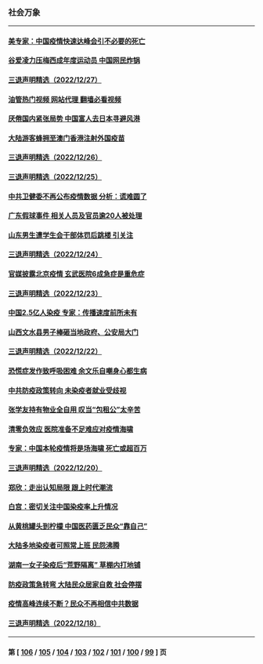 ### 社会万象
---
#### [美专家：中国疫情快速达峰会引不必要的死亡](../../pages/ncid282/n13892430.md?12281245) 
#### [谷爱凌力压梅西成年度运动员 中国网民炸锅](../../pages/ncid282/n13893060.md?12281245) 
#### [三退声明精选（2022/12/27）](../../pages/ncid282/n13893166.md?12281245) 
#### [油管热门视频 网站代理 翻墙必看视频](http://138.2.39.72:81/youtube.html?epic-marker?12281245)
#### [厌倦国内紧张局势 中国富人去日本寻避风港](../../pages/ncid282/n13893099.md?12281245) 
#### [大陆游客蜂拥至澳门香港注射外国疫苗](../../pages/ncid282/n13892276.md?12281245) 
#### [三退声明精选（2022/12/26）](../../pages/ncid282/n13892294.md?12281245) 
#### [三退声明精选（2022/12/25）](../../pages/ncid282/n13891860.md?12281245) 
#### [中共卫健委不再公布疫情数据 分析：谎难圆了](../../pages/ncid282/n13891754.md?12281245) 
#### [广东假球事件 相关人员及官员逾20人被处理](../../pages/ncid282/n13891649.md?12281245) 
#### [山东男生遭学生会干部体罚后跳楼 引关注](../../pages/ncid282/n13891288.md?12281245) 
#### [三退声明精选（2022/12/24）](../../pages/ncid282/n13891406.md?12281245) 
#### [官媒披露北京疫情 玄武医院6成急症是重危症](../../pages/ncid282/n13890820.md?12281245) 
#### [三退声明精选（2022/12/23）](../../pages/ncid282/n13890816.md?12281245) 
#### [中国2.5亿人染疫 专家：传播速度前所未有](../../pages/ncid282/n13890708.md?12281245) 
#### [山西文水县男子棒砸当地政府、公安局大门](../../pages/ncid282/n13890318.md?12281245) 
#### [三退声明精选（2022/12/22）](../../pages/ncid282/n13890200.md?12281245) 
#### [恐慌症发作致呼吸困难 余文乐自嘲身心都生病](../../pages/ncid282/n13890051.md?12281245) 
#### [中共防疫政策转向 未染疫者就业受歧视](../../pages/ncid282/n13889392.md?12281245) 
#### [张学友持有物业全自用 叹当“包租公”太辛苦](../../pages/ncid282/n13889232.md?12281245) 
#### [清零负效应 医院准备不足难应对疫情海啸](../../pages/ncid282/n13889288.md?12281245) 
#### [专家：中国本轮疫情将是场海啸 死亡或超百万](../../pages/ncid282/n13889127.md?12281245) 
#### [三退声明精选（2022/12/20）](../../pages/ncid282/n13888749.md?12281245) 
#### [郑欣：走出认知局限 跟上时代潮流](../../pages/ncid282/n13887826.md?12281245) 
#### [白宫：密切关注中国染疫率上升情况](../../pages/ncid282/n13888511.md?12281245) 
#### [从黄桃罐头到柠檬 中国医药匮乏民众“靠自己”](../../pages/ncid282/n13888385.md?12281245) 
#### [大陆多地染疫者可照常上班 民怨沸腾](../../pages/ncid282/n13888446.md?12281245) 
#### [湖南一女子染疫后“荒野隔离” 草棚内打地铺](../../pages/ncid282/n13888244.md?12281245) 
#### [防疫政策急转弯 大陆民众居家自救 社会停摆](../../pages/ncid282/n13887804.md?12281245) 
#### [疫情高峰连续不断？民众不再相信中共数据](../../pages/ncid282/n13887570.md?12281245) 
#### [三退声明精选（2022/12/18）](../../pages/ncid282/n13887376.md?12281245) 

---
#### 第 [ [106](./106.md?12281245) / [105](./105.md?12281245) / [104](./104.md?12281245) / [103](./103.md?12281245) / [102](./102.md?12281245) / [101](./101.md?12281245) / [100](./100.md?12281245) / [99](./99.md?12281245) ] 页

